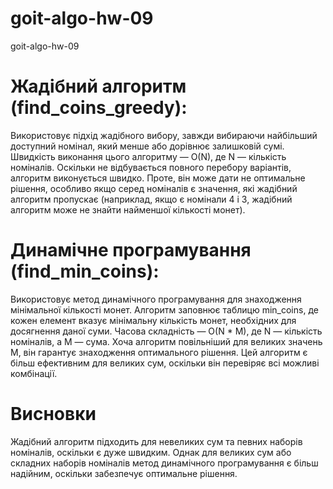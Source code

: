 # goit-algo-hw-09
goit-algo-hw-09

# Жадібний алгоритм (find_coins_greedy):

Використовує підхід жадібного вибору, завжди вибираючи найбільший доступний номінал, який менше або дорівнює залишковій сумі.
Швидкість виконання цього алгоритму — O(N), де N — кількість номіналів. Оскільки не відбувається повного перебору варіантів, алгоритм виконується швидко.
Проте, він може дати не оптимальне рішення, особливо якщо серед номіналів є значення, які жадібний алгоритм пропускає (наприклад, якщо є номінали 4 і 3, жадібний алгоритм може не знайти найменшої кількості монет).

# Динамічне програмування (find_min_coins):

Використовує метод динамічного програмування для знаходження мінімальної кількості монет.
Алгоритм заповнює таблицю min_coins, де кожен елемент вказує мінімальну кількість монет, необхідних для досягнення даної суми.
Часова складність — O(N * M), де N — кількість номіналів, а M — сума. Хоча алгоритм повільніший для великих значень M, він гарантує знаходження оптимального рішення.
Цей алгоритм є більш ефективним для великих сум, оскільки він перевіряє всі можливі комбінації.

# Висновки
Жадібний алгоритм підходить для невеликих сум та певних наборів номіналів, оскільки є дуже швидким. Однак для великих сум або складних наборів номіналів метод динамічного програмування є більш надійним, оскільки забезпечує оптимальне рішення.